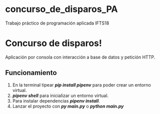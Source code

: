 # concurso_de_disparos_PA
Trabajo práctico de programación aplicada IFTS18

# Concurso de disparos!

Aplicación por consola con interacción a base de datos y petición HTTP.




## Funcionamiento

 1. En la terminal tipear ***pip install pipenv*** para poder crear un entorno virtual.
 2. ***pipenv shell*** para inicializar un entorno virtual.
 3. Para instalar dependencias ***pipenv install***.
 4. Lanzar el proyecto con ***py main.py*** o ***python main.py***
